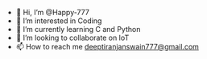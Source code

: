 - 👋 Hi, I’m @Happy-777
- 👀 I’m interested in Coding
- 🌱 I’m currently learning C and Python
- 💞️ I’m looking to collaborate on IoT
- 📫 How to reach me deeptiranjanswain777@gmail.com

<!---
Happy-777/Happy-777 is a ✨ special ✨ repository because its `README.md` (this file) appears on your GitHub profile.
You can click the Preview link to take a look at your changes.
--->
